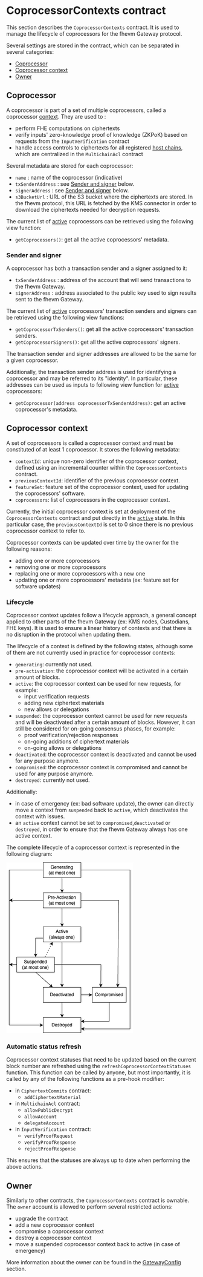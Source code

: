 # CoprocessorContexts contract

This section describes the `CoprocessorContexts` contract. It is used to manage the lifecycle of coprocessors for the
fhevm Gateway protocol.

Several settings are stored in the contract, which can be separated in several categories:

- [Coprocessor](#coprocessor)
- [Coprocessor context](#coprocessor-context)
- [Owner](#owner)

## Coprocessor

A coprocessor is part of a set of multiple coprocessors, called a coprocessor [context](#coprocessor-context). They are
used to :

- perform FHE computations on ciphertexts
- verify inputs' zero-knowledge proof of knowledge (ZKPoK) based on requests from the `InputVerification` contract
- handle access controls to ciphertexts for all registered [host chains](./gateway_config.md#host-chains), which are
  centralized in the `MultichainAcl` contract

Several metadata are stored for each coprocessor:

- `name` : name of the coprocessor (indicative)
- `txSenderAddress` : see [Sender and signer](#sender-and-signer) below.
- `signerAddress` : see [Sender and signer](#sender-and-signer) below.
- `s3BucketUrl` : URL of the S3 bucket where the ciphertexts are stored. In the fhevm protocol, this URL is fetched by
  the KMS connector in order to download the ciphertexts needed for decryption requests.

The current list of [active](#lifecycle) coprocessors can be retrieved using the following view function:

- `getCoprocessors()`: get all the active coprocessors' metadata.

### Sender and signer

A coprocessor has both a transaction sender and a signer assigned to it:

- `txSenderAddress` : address of the account that will send transactions to the fhevm Gateway.
- `signerAddress` : address associated to the public key used to sign results sent to the fhevm Gateway.

The current list of [active](#lifecycle) coprocessors' transaction senders and signers can be retrieved using the
following view functions:

- `getCoprocessorTxSenders()`: get all the active coprocessors' transaction senders.
- `getCoprocessorSigners()`: get all the active coprocessors' signers.

The transaction sender and signer addresses are allowed to be the same for a given coprocessor.

Additionally, the transaction sender address is used for identifying a coprocessor and may be referred to its
"identity". In particular, these addresses can be used as inputs to following view function for [active](#lifecycle)
coprocessors:

- `getCoprocessor(address coprocessorTxSenderAddress)`: get an active coprocessor's metadata.

## Coprocessor context

A set of coprocessors is called a coprocessor context and must be constituted of at least 1 coprocessor. It stores the
following metadata:

- `contextId`: unique non-zero identifier of the coprocessor context, defined using an incremental counter within the
  `CoprocessorContexts` contract.
- `previousContextId`: identifier of the previous coprocessor context.
- `featureSet`: feature set of the coprocessor context, used for updating the coprocessors' software.
- `coprocessors`: list of coprocessors in the coprocessor context.

Currently, the initial coprocessor context is set at deployment of the `CoprocessorContexts` contract and put directly
in the [`active`](#lifecycle) state. In this particular case, the `previousContextId` is set to 0 since there is no
previous coprocessor context to refer to.

Coprocessor contexts can be updated over time by the owner for the following reasons:

- adding one or more coprocessors
- removing one or more coprocessors
- replacing one or more coprocessors with a new one
- updating one or more coprocessors' metadata (ex: feature set for software updates)

### Lifecycle

Coprocessor context updates follow a lifecycle approach, a general concept applied to other parts of the fhevm Gateway
(ex: KMS nodes, Custodians, FHE keys). It is used to ensure a linear history of contexts and that there is no disruption
in the protocol when updating them.

The lifecycle of a context is defined by the following states, although some of them are not currently used in practice
for coprocessor contexts:

- `generating`: currently not used.
- `pre-activation`: the coprocessor context will be activated in a certain amount of blocks.
- `active`: the coprocessor context can be used for new requests, for example:
  - input verification requests
  - adding new ciphertext materials
  - new allows or delegations
- `suspended`: the coprocessor context cannot be used for new requests and will be deactivated after a certain amount of
  blocks. However, it can still be considered for on-going consensus phases, for example:
  - proof verification/rejection responses
  - on-going additions of ciphertext materials
  - on-going allows or delegations
- `deactivated`: the coprocessor context is deactivated and cannot be used for any purpose anymore.
- `compromised`: the coprocessor context is compromised and cannot be used for any purpose anymore.
- `destroyed`: currently not used.

Additionally:

- in case of emergency (ex: bad software update), the owner can directly move a context from `suspended` back to
  `active`, which deactivates the context with issues.
- an `active` context cannot be set to `compromised`,`deactivated` or `destroyed`, in order to ensure that the fhevm
  Gateway always has one active context.

The complete lifecycle of a coprocessor context is represented in the following diagram:

![Context lifecycle](../../.assets/lifecycle_contexts.png)

### Automatic status refresh

Coprocessor context statuses that need to be updated based on the current block number are refreshed using the
`refreshCoprocessorContextStatuses` function. This function can be called by anyone, but most importantly, it is called
by any of the following functions as a pre-hook modifier:

- in `CiphertextCommits` contract:
  - `addCiphertextMaterial`
- in `MultichainAcl` contract:
  - `allowPublicDecrypt`
  - `allowAccount`
  - `delegateAccount`
- in `InputVerification` contract:
  - `verifyProofRequest`
  - `verifyProofResponse`
  - `rejectProofResponse`

This ensures that the statuses are always up to date when performing the above actions.

## Owner

Similarly to other contracts, the `CoprocessorContexts` contract is ownable. The `owner` account is allowed to perform
several restricted actions:

- upgrade the contract
- add a new coprocessor context
- compromise a coprocessor context
- destroy a coprocessor context
- move a suspended coprocessor context back to active (in case of emergency)

More information about the owner can be found in the [GatewayConfig](./gateway_config.md#governance-accounts) section.
